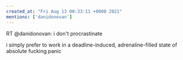 ```yaml
---
created_at: "Fri Aug 13 00:33:11 +0000 2021"
mentions: ['danidonovan']
---
```


RT @danidonovan: i don't procrastinate

i simply prefer to work in a deadline-induced, adrenaline-filled state of absolute fucking panic
